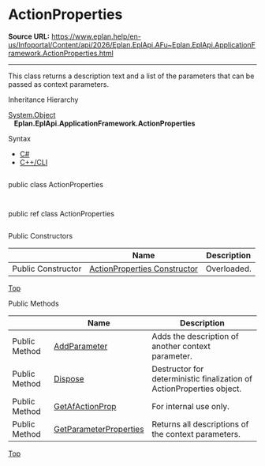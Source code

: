 # ActionProperties

**Source URL:** https://www.eplan.help/en-us/Infoportal/Content/api/2026/Eplan.EplApi.AFu~Eplan.EplApi.ApplicationFramework.ActionProperties.html

---

This class returns a description text and a list of the parameters that can be passed as context parameters.

Inheritance Hierarchy

[System.Object](#)  
   **Eplan.EplApi.ApplicationFramework.ActionProperties**

Syntax

- [C#](#i-syntax-CS)
- [C++/CLI](#i-syntax-CPP2005)

```
```
public class ActionProperties
```
```

```
```
public ref class ActionProperties
```
```



Public Constructors

|  | Name | Description |
| --- | --- | --- |
| Public Constructor | [ActionProperties Constructor](Eplan.EplApi.AFu~Eplan.EplApi.ApplicationFramework.ActionProperties~_ctor.html) | Overloaded. |

[Top](#top)




Public Methods

|  | Name | Description |
| --- | --- | --- |
| Public Method | [AddParameter](Eplan.EplApi.AFu~Eplan.EplApi.ApplicationFramework.ActionProperties~AddParameter.html) | Adds the description of another context parameter. |
| Public Method | [Dispose](Eplan.EplApi.AFu~Eplan.EplApi.ApplicationFramework.ActionProperties~Dispose().html) | Destructor for deterministic finalization of ActionProperties object. |
| Public Method | [GetAfActionProp](Eplan.EplApi.AFu~Eplan.EplApi.ApplicationFramework.ActionProperties~GetAfActionProp.html) | For internal use only. |
| Public Method | [GetParameterProperties](Eplan.EplApi.AFu~Eplan.EplApi.ApplicationFramework.ActionProperties~GetParameterProperties.html) | Returns all descriptions of the context parameters. |

[Top](#top)
